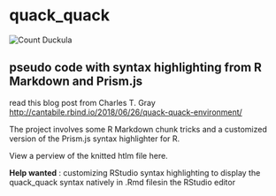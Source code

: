 # quack_quack
![Count Duckula](img/duckula.ong "Picture of count duckula")

## pseudo code with syntax highlighting from R Markdown and Prism.js

read this blog post from Charles T. Gray http://cantabile.rbind.io/2018/06/26/quack-quack-environment/

The project involves some R Markdown chunk tricks and a customized version of the Prism.js syntax highlighter for R.

View a perview of the knitted htlm file here.

**Help wanted** : customizing RStudio syntax highlighting to display the quack_quack syntax natively in .Rmd filesin the RStudio editor

